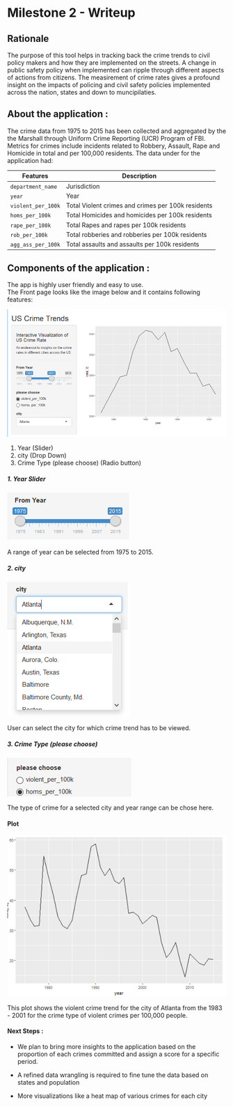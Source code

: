 

# Milestone 2 - Writeup

## Rationale

The purpose of this tool helps in tracking back the crime trends to civil policy makers and how they are implemented on the streets. A change in public safety policy when implemented can ripple through different aspects of actions from citizens. The measirement of crime rates gives a profound insight on the impacts of policing and civil safety policies implemented across the nation, states and down to muncipilaties.

## About the application :

The crime data from 1975 to 2015 has been collected and aggregated by the the Marshall through Uniform Crime Reporting (UCR) Program of FBI. Metrics for crimes include incidents related to Robbery, Assault, Rape and Homicide in total and per 100,000 residents. The data under for the application had:


| Features   | Description   |
|---|---|
|`department_name`   |  Jurisdiction  |
| `year`  |  Year |
| `violent_per_100k`  | Total Violent crimes and crimes per 100k residents  |
| `homs_per_100k`  | Total Homicides and homicides per 100k residents |
| `rape_per_100k`  | Total Rapes and rapes per 100k residents   |
| `rob_per_100k` |  Total robberies and robberies per 100k residents  |
|`agg_ass_per_100k`| Total assaults and assaults per 100k residents  |


## Components of the application :

The app is highly user friendly and easy to use. <br> The Front page looks like the image below and it contains following
features:

![App OVerview](app_overview.PNG)

1. Year (Slider)
2. city (Drop Down)
3. Crime Type (please choose) (Radio button)

##### 1. Year Slider

![Year](year_slider.PNG)

A range of year can be selected from 1975 to 2015.

##### 2. city

![city](city_dropdown.PNG)

User can select the city for which crime trend has to be viewed.

##### 3. Crime Type (please choose)

![crime type](crime_type_radio.PNG)

The type of crime for a selected city and year range can be chose here.

#### Plot

![](crime_trend.PNG)

This plot shows the violent crime trend for the city of Atlanta from the 1983 - 2001 for the crime type of violent crimes per 100,000 people.


#### Next Steps :

 - We plan to bring more insights to the application based on the proportion of each crimes committed and assign a score for a specific period. 
 
 - A refined data wrangling is required to fine tune the data based on states and population
 
 - More visualizations like a heat map of various crimes for each city
